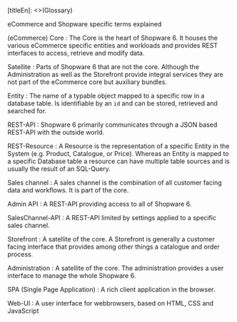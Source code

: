 [titleEn]: <>(Glossary)

eCommerce and Shopware specific terms explained
 
(eCommerce) Core
 : The Core is the heart of Shopware 6. It houses the various eCommerce specific entities and workloads and provides REST interfaces to access, retrieve and modify data.
  
Satellite
 : Parts of Shopware 6 that are not the core. Although the Administration as well as the Storefront provide integral services they are not part of the eCommerce core but auxiliary bundles.
  
Entity
  : The name of a typable object mapped to a specific row in a database table. Is identifiable by an `id` and can be stored, retrieved and searched for.
  
REST-API
  : Shopware 6 primarily communicates through a JSON based REST-API with the outside world. 
  
REST-Resource
  : A Resource is the representation of a specific Entity in the System (e.g. Product, Catalogue, or Price). Whereas an Entity is mapped to a specific Database table a resource can have multiple table sources and is usually the result of an SQL-Query.
  
Sales channel
 : A sales channel is the combination of all customer facing data and workflows. It is part of the core.
 
Admin API
 : A REST-API providing access to all of Shopware 6.
  
SalesChannel-API
 : A REST-API limited by settings applied to a specific sales channel. 
  
Storefront
 : A satellite of the core. A Storefront is generally a customer facing interface that provides among other things a catalogue and order process.
 
Administration
  : A satellite of the core. The administration provides a user interface to manage the whole Shopware 6.
  
SPA (Single Page Application)
 : A rich client application in the browser.

Web-UI
 : A user interface for webbrowsers, based on HTML, CSS and JavaScript
